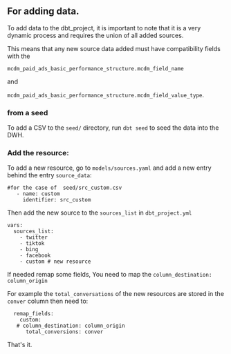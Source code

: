 
## For adding data.

To add data to the dbt_project, it is important to note that  it is a very dynamic process and requires the union of all added sources.

This means that any new source data added must have compatibility fields with the

`mcdm_paid_ads_basic_performance_structure.mcdm_field_name` 

and 

`mcdm_paid_ads_basic_performance_structure.mcdm_field_value_type`.


### from a seed

To add a CSV to the `seed/` directory, run `dbt seed` to seed the data into the DWH. 



### Add the resource:


To add a new resource, go to `models/sources.yaml` and add a new entry behind the entry `source_data`:

```
#for the case of  seed/src_custom.csv
   - name: custom
     identifier: src_custom
```

Then add the  new source to the `sources_list` in `dbt_project.yml`

```
vars:
  sources_list:
    - twitter
    - tiktok
    - bing
    - facebook
    - custom # new resource
```

If needed remap some fields, You need to map the `column_destination: column_origin`

For example the `total_conversations` of the new resources are stored
in the `conver` column then need to:


```
  remap_fields:
    custom:
   # column_destination: column_origin
      total_conversions: conver
````

That's it.
